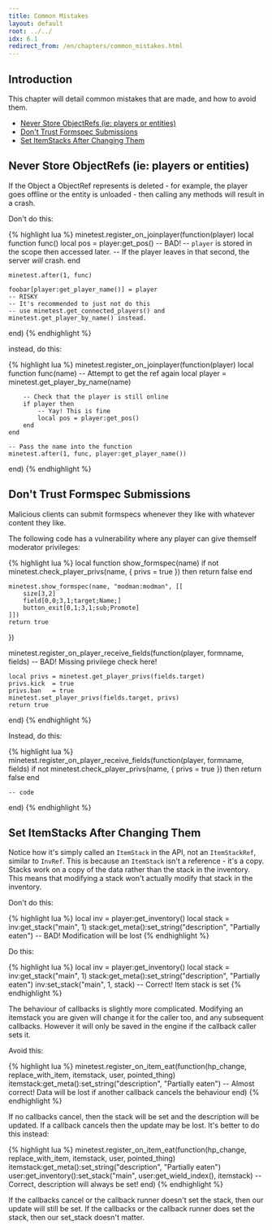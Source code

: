 ```yaml
---
title: Common Mistakes
layout: default
root: ../../
idx: 6.1
redirect_from: /en/chapters/common_mistakes.html
---
```


## Introduction

This chapter will detail common mistakes that are made, and how to avoid them.

* [Never Store ObjectRefs (ie: players or entities)](#never-store-objectrefs-ie-players-or-entities)
* [Don't Trust Formspec Submissions](#dont-trust-formspec-submissions)
* [Set ItemStacks After Changing Them](#set-itemstacks-after-changing-them)

## Never Store ObjectRefs (ie: players or entities)

If the Object a ObjectRef represents is deleted - for example, the player goes
offline or the entity is unloaded - then calling any methods will result in a crash.

Don't do this:

{% highlight lua %}
minetest.register_on_joinplayer(function(player)
    local function func()
        local pos = player:get_pos() -- BAD!
        -- `player` is stored in the scope then accessed later.
        -- If the player leaves in that second, the server *will* crash.
    end

    minetest.after(1, func)

    foobar[player:get_player_name()] = player
    -- RISKY
    -- It's recommended to just not do this
    -- use minetest.get_connected_players() and minetest.get_player_by_name() instead.
end)
{% endhighlight %}

instead, do this:

{% highlight lua %}
minetest.register_on_joinplayer(function(player)
    local function func(name)
        -- Attempt to get the ref again
        local player = minetest.get_player_by_name(name)

        -- Check that the player is still online
        if player then
            -- Yay! This is fine
            local pos = player:get_pos()
        end
    end

    -- Pass the name into the function
    minetest.after(1, func, player:get_player_name())
end)
{% endhighlight %}

## Don't Trust Formspec Submissions

Malicious clients can submit formspecs whenever they like with whatever content
they like.

The following code has a vulnerability where any player can give
themself moderator privileges:

{% highlight lua %}
local function show_formspec(name)
    if not minetest.check_player_privs(name, { privs = true }) then
        return false
    end

    minetest.show_formspec(name, "modman:modman", [[
        size[3,2]
        field[0,0;3,1;target;Name;]
        button_exit[0,1;3,1;sub;Promote]
    ]])
    return true
})

minetest.register_on_player_receive_fields(function(player, formname, fields)
    -- BAD! Missing privilege check here!

    local privs = minetest.get_player_privs(fields.target)
    privs.kick  = true
    privs.ban   = true
    minetest.set_player_privs(fields.target, privs)
    return true
end)
{% endhighlight %}

Instead, do this:

{% highlight lua %}
minetest.register_on_player_receive_fields(function(player, formname, fields)
    if not minetest.check_player_privs(name, { privs = true }) then
        return false
    end

    -- code
end)
{% endhighlight %}

## Set ItemStacks After Changing Them

Notice how it's simply called an `ItemStack` in the API, not an `ItemStackRef`,
similar to `InvRef`. This is because an `ItemStack` isn't a reference - it's a
copy. Stacks work on a copy of the data rather than the stack in the inventory.
This means that modifying a stack won't actually modify that stack in the inventory.

Don't do this:

{% highlight lua %}
local inv = player:get_inventory()
local stack = inv:get_stack("main", 1)
stack:get_meta():set_string("description", "Partially eaten")
-- BAD! Modification will be lost
{% endhighlight %}

Do this:

{% highlight lua %}
local inv = player:get_inventory()
local stack = inv:get_stack("main", 1)
stack:get_meta():set_string("description", "Partially eaten")
inv:set_stack("main", 1, stack)
-- Correct! Item stack is set
{% endhighlight %}

The behaviour of callbacks is slightly more complicated. Modifying an itemstack you
are given will change it for the caller too, and any subsequent callbacks. However
it will only be saved in the engine if the callback caller sets it.

Avoid this:

{% highlight lua %}
minetest.register_on_item_eat(function(hp_change, replace_with_item, itemstack, user, pointed_thing)
    itemstack:get_meta():set_string("description", "Partially eaten")
    -- Almost correct! Data will be lost if another callback cancels the behaviour
end)
{% endhighlight %}

If no callbacks cancel, then the stack will be set and the description will be updated.
If a callback cancels then the update may be lost. It's better to do this instead:

{% highlight lua %}
minetest.register_on_item_eat(function(hp_change, replace_with_item, itemstack, user, pointed_thing)
    itemstack:get_meta():set_string("description", "Partially eaten")
    user:get_inventory():set_stack("main", user:get_wield_index(), itemstack)
    -- Correct, description will always be set!
end)
{% endhighlight %}

If the callbacks cancel or the callback runner doesn't set the stack,
then our update will still be set.
If the callbacks or the callback runner does set the stack, then our
set_stack doesn't matter.
